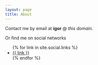 ```yaml
---
layout: page
title: About
---
```


Contact me by email at <b>igor</b> @ <i>this domain</i>.

Or find me on social networks

<ul>
{% for link in site.social.links %}
<li><a href="{{ link }}">{{ link }}</a></li>
{% endfor %}
</ul>